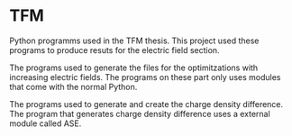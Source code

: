 # TFM
Python programms used  in the TFM thesis.
This project used these programs to produce resuts for the electric field section.

The programs used to generate the files for the optimitzations with increasing electric fields. The programs on these part only uses modules that come with the normal Python.

The programs used to generate and create the charge density difference. The program that generates charge density difference uses a external module called ASE.
